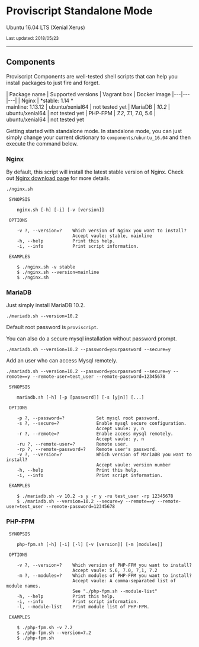# Proviscript Standalone Mode

Ubuntu 16.04 LTS (Xenial Xerus)

<small>Last updated: 2018/05/23</small>

---

## Components

Proviscript Components are well-tested shell scripts that can help you install packages to just fire and forget. 

| Package name  | Supported versions | Vagrant box | Docker image
|---|---|---|
|  Nginx |  *stable: 1.14 *<br />mainline: 1.13.12 | ubuntu/xenial64 | not tested yet
|  MariaDB |  *10.2* | ubuntu/xenial64 | not tested yet 
|  PHP-FPM |  *7.2*, 7.1, 7.0, 5.6 | ubuntu/xenial64 | not tested yet



Getting started with standalone mode. In standalone mode, you can just simply change your current dictionary to `components/ubuntu_16.04` and then execute the command below.


### Nginx

By default, this script will install the latest stable version of Nginx.
Check out <a href="https://nginx.org/en/download.html">Nginx download page</a> for more details.

```
./nginx.sh
```


```
 SYNOPSIS

    nginx.sh [-h] [-i] [-v [version]]

 OPTIONS

    -v ?, --version=?    Which version of Nginx you want to install?
                         Accept vaule: stable, mainline
    -h, --help           Print this help.
    -i, --info           Print script information.

 EXAMPLES

    $ ./nginx.sh -v stable
    $ ./nginx.sh --version=mainline
    $ ./nginx.sh
```

### MariaDB

Just simply install MariaDB 10.2.
```
./mariadb.sh --version=10.2
```
Default root password is `proviscript`.

You can also do a secure mysql installation without password prompt.

```
./mariadb.sh --version=10.2 --password=yourpassword --secure=y
```
Add an user who can access Mysql remotely.
```
./mariadb.sh --version=10.2 --password=yourpassword --secure=y --remote==y --remote-user=test_user --remote-password=12345678
```

```
 SYNOPSIS

    mariadb.sh [-h] [-p [password]] [-s [y|n]] [...]

 OPTIONS

    -p ?, --password=?            Set mysql root password.
    -s ?, --secure=?              Enable mysql secure configuration.
                                  Accept vaule: y, n
    -r ?, --remote=?              Enable access mysql remotely.
                                  Accept vaule: y, n
    -ru ?, --remote-user=?        Remote user.
    -rp ?, --remote-password=?    Remote user's password.
    -v ?, --version=?             Which version of MariaDB you want to install?
                                  Accept vaule: version number
    -h, --help                    Print this help.
    -i, --info                    Print script information.

 EXAMPLES

    $ ./mariadb.sh -v 10.2 -s y -r y -ru test_user -rp 12345678
    $ ./mariadb.sh --version=10.2 --secure=y --remote==y --remote-user=test_user --remote-password=12345678

```
### PHP-FPM

```
 SYNOPSIS

    php-fpm.sh [-h] [-i] [-l] [-v [version]] [-m [modules]]

 OPTIONS

    -v ?, --version=?    Which version of PHP-FPM you want to install?
                         Accept vaule: 5.6, 7.0, 7,1, 7.2
    -m ?, --modules=?    Which modules of PHP-FPM you want to install?
                         Accept vaule: A comma-separated list of module names.
                         See "./php-fpm.sh --module-list"
    -h, --help           Print this help.
    -i, --info           Print script information.
    -l, --module-list    Print module list of PHP-FPM.

 EXAMPLES

    $ ./php-fpm.sh -v 7.2
    $ ./php-fpm.sh --version=7.2
    $ ./php-fpm.sh
```
